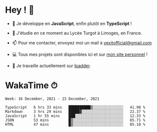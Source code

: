 # Hey ! 🌃

- 🔭 Je développe en **JavaScript**, enfin plutôt en **TypeScript** !

- 🌱 J'étudie en ce moment au Lycée Turgot à Limoges, en France.

- 📫 Pour me contacter, envoyez moi un mail à <a href="mailto:vexitofficial@gmail.com">vexitofficial@gmail.com</a>

- 💻 Tous mes projets sont disponibles ici et sur <a href="https://www.vexcited.me">mon site personnel</a> !

- 👀 Je travaille actuellement sur [lpadder](https://github.com/Vexcited/lpadder).

# WakaTime ⏱

<!--START_SECTION:waka-->
```text
Week: 16 December, 2021 - 23 December, 2021

TypeScript   6 hrs 33 mins   ██████████▒░░░░░░░░░░░░░░   41.98 % 
Markdown     3 hrs 29 mins   █████▓░░░░░░░░░░░░░░░░░░░   22.37 % 
JavaScript   1 hr 55 mins    ███░░░░░░░░░░░░░░░░░░░░░░   12.33 % 
JSON         53 mins         █▒░░░░░░░░░░░░░░░░░░░░░░░   05.71 % 
HTML         47 mins         █▒░░░░░░░░░░░░░░░░░░░░░░░   05.10 % 
```
<!--END_SECTION:waka-->
